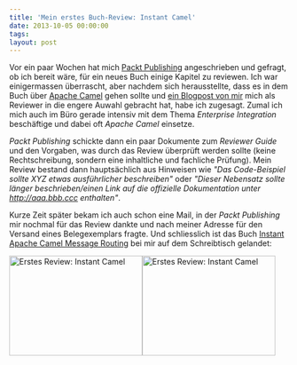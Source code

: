 ```yaml
---
title: 'Mein erstes Buch-Review: Instant Camel'
date: 2013-10-05 00:00:00 
tags: 
layout: post
---
```

Vor ein paar Wochen hat mich [Packt Publishing][0] angeschrieben und gefragt, ob ich bereit wäre, für ein neues Buch einige Kapitel zu reviewen. Ich war einigermassen überrascht, aber nachdem sich herausstellte, dass es in dem Buch über [Apache Camel][1] gehen sollte und [ein Blogpost von mir][2] mich als Reviewer in die engere Auwahl gebracht hat, habe ich zugesagt. Zumal ich mich auch im Büro gerade intensiv mit dem Thema *Enterprise Integration* beschäftige und dabei oft *Apache Camel* einsetze.

*Packt Publishing* schickte dann ein paar Dokumente zum *Reviewer Guide* und den Vorgaben, was durch das Review überprüft werden sollte (keine Rechtschreibung, sondern eine  inhaltliche und fachliche Prüfung). Mein Review bestand dann hauptsächlich aus Hinweisen wie *"Das Code-Beispiel sollte XYZ etwas ausführlicher beschreiben"* oder *"Dieser Nebensatz sollte länger beschrieben/einen Link auf die offizielle Dokumentation unter http://aaa.bbb.ccc enthalten"*.

Kurze Zeit später bekam ich auch schon eine Mail, in der *Packt Publishing* mir nochmal für das Review dankte und nach meiner Adresse für den Versand eines Belegexemplars fragte. Und schliesslich ist das Buch [Instant Apache Camel Message Routing][4] bei mir auf dem Schreibtisch gelandet:

<a href="http://www.flickr.com/photos/cringe/10095817893/" title="Erstes Review: Instant Camel by cringe, on Flickr"><img src="http://farm6.staticflickr.com/5503/10095817893_c7c4e1d36f_m.jpg" width="240" height="180" alt="Erstes Review: Instant Camel"></a><a href="http://www.flickr.com/photos/cringe/10095714814/" title="Erstes Review: Instant Camel by cringe, on Flickr"><img src="http://farm4.staticflickr.com/3675/10095714814_1476d03e40_m.jpg" width="240" height="180" alt="Erstes Review: Instant Camel"></a>

[0]: http://www.packtpub.com/
[1]: https://camel.apache.org/
[2]: /unmarshal-a-csv-file-with-apache-camel/
[4]: http://www.packtpub.com/apache-camel-message-routing/book
